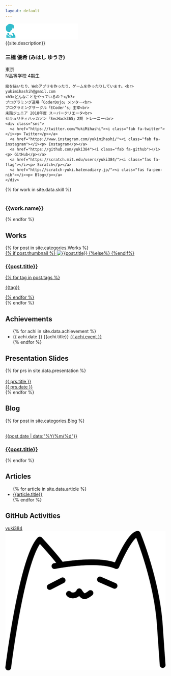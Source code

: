 ```yaml
---
layout: default
---
```

<div class="main">
  <!--<div class="cover">
    <h1>{{site.title}}</h1>
    <h1><a href="" style="color:#ff4d8c">{{site.title}}</a><a href="/profile"><span class="arrow">Click!<img src="/img/arrow.svg" width="60px"></span></a></h1>
  </div>-->
<div id="about">
  <section>
    <img src="/img/logo-white.png" alt="yuki mihashi" height="50px"><br>
    {{site.description}}<br>
    <h3>三橋 優希 (みはし ゆうき)</h3>
    <i class="fas fa-map-marker-alt"></i> 東京<br>
    <i class="fas fa-school"></i> N高等学校 4期生<br>

    絵を描いたり、Webアプリを作ったり、ゲームを作ったりしています。<br>
    yukimihashih@gmail.com
    <h3>どんなことをやっているの？</h3>
    プログラミング道場「CoderDojo」メンター<br>
    プログラミングサークル「ECoder’s」主宰<br>
    未踏ジュニア 2018年度 スーパークリエータ<br>
    セキュリティハッカソン「SecHack365」2期 トレーニー<br>
    <div class="sns">
      <a href="https://twitter.com/YukiMihashi"><i class="fab fa-twitter"></i><p> Twitter</p></a>
      <a href="https://www.instagram.com/yukimihashi/"><i class="fab fa-instagram"></i><p> Instagram</p></a>
      <a href="https://github.com/yuki384"><i class="fab fa-github"></i><p> GitHub</p></a>
      <a href="https://scratch.mit.edu/users/yuki384/"><i class="fas fa-flag"></i><p> Scratch</p></a>
      <a href="http://scratch-yuki.hatenadiary.jp/"><i class="fas fa-pen-nib"></i><p> Blog</p></a>
    </div>
  </section>
</div>
<section id="skill">
  {% for work in site.data.skill %}
  <div class="work">
    <img src="{{site.url}}/img/icons/{{work.img}}" alt="">
    <h3>{{work.name}}</h3>
  </div>
  {% endfor %}
</section>
<section id="Works">
  <h2>Works</h2>
  {% for post in site.categories.Works %}
  <a href="{{ site.baseurl }}{{ post.url }}"><div class="project">
    {% if post.thumbnail %}
    <img src="/img/{{ post.thumbnail }}" alt="{{post.title}}" class="thumbnail">
    {%else%}
    {%endif%}
    <div class="prj-dsc">
      <h3>{{post.title}}</h3>
      {% for tag in post.tags %}
      <p class="tag">{{tag}}</p>
      {% endfor %}
    </div>
  </div></a>
  {% endfor %}
</section>
<section id="achievement">
  <h2>Achievements</h2>
  <ul class="achi">
  {% for achi in site.data.achievement %}
  <li>{{ achi.date }} <span class="achi-title">{{achi.title}}</span> <a href="{{ achi.url }}" target="_blank" class="achievement">{{ achi.event }}</a></li>
  {% endfor %}
  </ul>
</section>

<div class="green">
<section id="Presentation">
  <h2>Presentation Slides</h2>
  {% for prs in site.data.presentation %}
  <a href="{{ prs.url }}" target="_blank" class="prs">
    <div class="prs-img">
      <img src="{{prs.img}}" alt="">
    </div>
    <div class="prs-dsc">
      {{ prs.title }}<br>
      {{ prs.date }}
    </div>
  </a>
  {% endfor %}
</section>
</div>
<section id="Blog">
  <h2>Blog</h2>
  {% for post in site.categories.Blog %}
  <a href="{{ site.baseurl }}{{ post.url }}">
  <article class="post">
    <img src="/img/{{post.thumbnail}}" alt="" class="blog_thumnail">
    <div class="post_text">
      <p>{{post.date | date:"%Y/%m/%d"}}</p><h3>{{post.title}}</h3>
    </div>
  </article>
  </a>
  {% endfor %}
</section>
<section id="Articles">
  <h2>Articles</h2>
  <ul>
    {% for article in site.data.article %}
      <li><a href="{{article.url}}">{{article.title}}</a></li>
    {% endfor %}
  </ul>
</section>
<section>
  <h2>GitHub Activities</h2>
  <a href="https://github.com/yuki384"><i class="fab fa-github"></i> yuki384<img src="https://grass-graph.moshimo.works/images/yuki384.png" alt="" class="shiba-img"></a>
</section>
</div>
<div id="hukidashis">
</div><div class="neko-anime" onclick="neko()"><img src="img/nyan.svg" alt="" class="neko"></div>
<script type="text/javascript">
  function neko(){
    var serihu = [ "ニャン", "ニャアン", "ミャッ", "ニャーン", "ニャッ", "フニャー", "ミャオー", "ミューン", "ニャゴッ"] ;
    var nekochan= document.createElement("div");
    nekochan.className = "hukidashi";
    nekochan.textContent = serihu[ Math.floor( Math.random() * serihu.length ) ];
    document.getElementById('hukidashis').appendChild(nekochan);
    setTimeout("document.querySelector('#hukidashis > div').parentNode.removeChild(document.querySelector('#hukidashis > div'));", 3000);
  }
</script>

